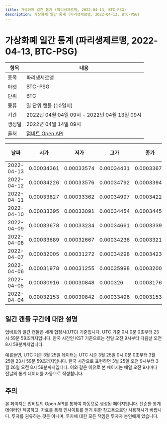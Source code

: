 ```yaml
---
title: 가상화폐 일간 통계 (파리생제르맹, 2022-04-13, BTC-PSG)
description: 가상화폐 일간 통계 (파리생제르맹, 2022-04-13, BTC-PSG)
---
```



가상화폐 일간 통계 (파리생제르맹, 2022-04-13, BTC-PSG)
===

|항목|내용|
|--|--|
|종목|파리생제르맹|
|마켓|BTC-PSG|
|단위|BTC|
|종류|일 단위 캔들 (10일치)|
|기간|2022년 04월 04일 09시 - 2022년 04월 13일 09시|
|생성일|2022년 04월 14일 09시|
|출처|[업비트 Open API](https://docs.upbit.com)|


|날짜|시가|저가|고가|종가|비고|
|--|--|--|--|--|--|
|2022-04-13|0.00034361|0.00033574|0.00034431|0.00033674|    |
|2022-04-12|0.00034226|0.00033576|0.00034792|0.00033949|    |
|2022-04-11|0.00033827|0.00033362|0.00034997|0.00034226|    |
|2022-04-10|0.00033395|0.00033091|0.00034454|0.00034454|    |
|2022-04-09|0.00033678|0.00033234|0.00034661|0.00033395|    |
|2022-04-08|0.00033689|0.00032667|0.00034236|0.00033219|    |
|2022-04-07|0.00032005|0.00031272|0.00034298|0.00034238|    |
|2022-04-06|0.00031978|0.00031255|0.00035998|0.00032005|    |
|2022-04-05|0.00030916|0.00030848|0.000326|0.00031764|    |
|2022-04-04|0.00032153|0.00030842|0.00033496|0.00031539|    |


일간 캔들 구간에 대한 설명
---


업비트의 일간 캔들은 세계 협정시(UTC) 기준입니다. 
UTC 기준 0시 0분 0초부터 23시 59분 59초까지입니다. 
한국 시간인 KST 기준으로는 전일 오전 9시부터 다음날 오전 8시 59분까지입니다. 


예를들면, UTC 기준 3월 25일 데이터는 UTC 시준 3월 25일 0시 0분 0초부터 3월 25일 23시 59분 59초까지입니다. 
한국 시간으로 표현하면 3월 25일 오전 9시부터 3월 26일 오전 8시 59분까지입니다. 
이와 같은 이유로 본 페이지는 매일 오전 9시마다 전날의 통계 데이터를 자동으로 작성합니다. 


주의
---


본 페이지는 업비트의 Open API를 통하여 자동으로 생성된 페이지입니다. 
단순한 통계 데이터만 제공하고, 자료를 통해 인사이트를 얻기 위한 참고용으로만 사용하시기 바랍니다. 
투자를 권유하는 것은 아니며, 투자에 대한 모든 책임은 투자자 본인에게 있습니다. 

